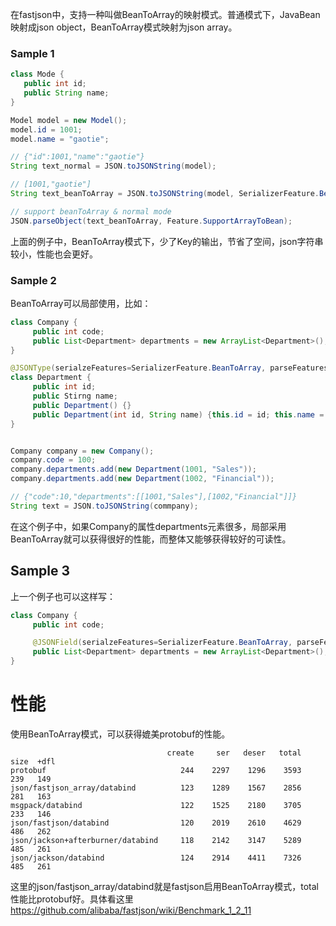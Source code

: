 在fastjson中，支持一种叫做BeanToArray的映射模式。普通模式下，JavaBean映射成json object，BeanToArray模式映射为json array。

### Sample 1
```java
class Mode {
   public int id;
   public String name;
}

Model model = new Model();
model.id = 1001;
model.name = "gaotie";

// {"id":1001,"name":"gaotie"}
String text_normal = JSON.toJSONString(model); 

// [1001,"gaotie"]
String text_beanToArray = JSON.toJSONString(model, SerializerFeature.BeanToArray); 

// support beanToArray & normal mode
JSON.parseObject(text_beanToArray, Feature.SupportArrayToBean); 
```
上面的例子中，BeanToArray模式下，少了Key的输出，节省了空间，json字符串较小，性能也会更好。

### Sample 2
BeanToArray可以局部使用，比如：
```java
class Company {
     public int code;
     public List<Department> departments = new ArrayList<Department>();
}

@JSONType(serialzeFeatures=SerializerFeature.BeanToArray, parseFeatures=Feature.SupportArrayToBean)
class Department {
     public int id;
     public Stirng name;
     public Department() {}
     public Department(int id, String name) {this.id = id; this.name = name;}
}


Company company = new Company();
company.code = 100;
company.departments.add(new Department(1001, "Sales"));
company.departments.add(new Department(1002, "Financial"));

// {"code":10,"departments":[[1001,"Sales"],[1002,"Financial"]]}
String text = JSON.toJSONString(commpany); 
```
在这个例子中，如果Company的属性departments元素很多，局部采用BeanToArray就可以获得很好的性能，而整体又能够获得较好的可读性。

## Sample 3
上一个例子也可以这样写：
```java
class Company {
     public int code;

     @JSONField(serialzeFeatures=SerializerFeature.BeanToArray, parseFeatures=Feature.SupportArrayToBean)
     public List<Department> departments = new ArrayList<Department>();
}

```

# 性能
使用BeanToArray模式，可以获得媲美protobuf的性能。
```
                                   create     ser   deser   total   size  +dfl
protobuf                              244    2297    1296    3593    239   149
json/fastjson_array/databind          123    1289    1567    2856    281   163
msgpack/databind                      122    1525    2180    3705    233   146
json/fastjson/databind                120    2019    2610    4629    486   262
json/jackson+afterburner/databind     118    2142    3147    5289    485   261
json/jackson/databind                 124    2914    4411    7326    485   261
```
这里的json/fastjson_array/databind就是fastjson启用BeanToArray模式，total性能比protobuf好。具体看这里 https://github.com/alibaba/fastjson/wiki/Benchmark_1_2_11